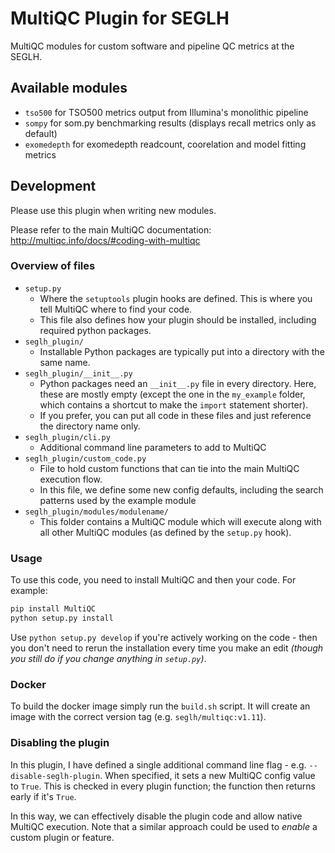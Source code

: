 # MultiQC Plugin for SEGLH
MultiQC modules for custom software and pipeline QC metrics at the SEGLH.
## Available modules

- `tso500` for TSO500 metrics output from Illumina's monolithic pipeline
- `sompy` for som.py benchmarking results (displays recall metrics only as default)
- `exomedepth` for exomedepth readcount, coorelation and model fitting metrics

## Development

Please use this plugin when writing new modules.

Please refer to the main MultiQC documentation:
http://multiqc.info/docs/#coding-with-multiqc

### Overview of files

* `setup.py`
    * Where the `setuptools` plugin hooks are defined. This is where you tell MultiQC where to find your code.
    * This file also defines how your plugin should be installed, including required python packages.
* `seglh_plugin/`
    * Installable Python packages are typically put into a directory with the same name.
* `seglh_plugin/__init__.py`
    * Python packages need an `__init__.py` file in every directory. Here, these are mostly empty (except the one in the `my_example` folder, which contains a shortcut to make the `import` statement shorter).
    * If you prefer, you can put all code in these files and just reference the directory name only.
* `seglh_plugin/cli.py`
    * Additional command line parameters to add to MultiQC
* `seglh_plugin/custom_code.py`
    * File to hold custom functions that can tie into the main MultiQC execution flow.
    * In this file, we define some new config defaults, including the search patterns used by the example module
* `seglh_plugin/modules/modulename/`
    * This folder contains a MultiQC module which will execute along with all other MultiQC modules (as defined by the `setup.py` hook).

### Usage

To use this code, you need to install MultiQC and then your code. For example:

```bash
pip install MultiQC
python setup.py install
```

Use `python setup.py develop` if you're actively working on the code - then you don't need to rerun the installation every time you make an edit _(though you still do if you change anything in `setup.py`)_.

### Docker

To build the docker image simply run the `build.sh` script. It will create an image with the correct version tag (e.g. `seglh/multiqc:v1.11`).

### Disabling the plugin

In this plugin, I have defined a single additional command line flag - e.g. `--disable-seglh-plugin`. When specified, it sets a new MultiQC config value to `True`. This is checked in every plugin function; the function then returns early if it's `True`.

In this way, we can effectively disable the plugin code and allow native MultiQC execution. Note that a similar approach could be used to _enable_ a custom plugin or feature.
